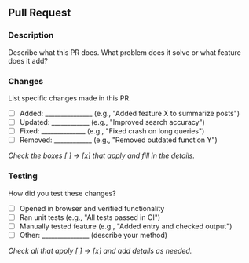 ## Pull Request

### Description
Describe what this PR does. What problem does it solve or what feature does it add?

### Changes
List specific changes made in this PR.  
- [ ] Added: _______________ (e.g., "Added feature X to summarize posts")  
- [ ] Updated: ____________ (e.g., "Improved search accuracy")  
- [ ] Fixed: ______________ (e.g., "Fixed crash on long queries")  
- [ ] Removed: ____________ (e.g., "Removed outdated function Y")  

*Check the boxes [ ] -> [x] that apply and fill in the details.*

### Testing
How did you test these changes?  
- [ ] Opened in browser and verified functionality  
- [ ] Ran unit tests (e.g., "All tests passed in CI")  
- [ ] Manually tested feature (e.g., "Added entry and checked output")  
- [ ] Other: _______________ (describe your method)  

*Check all that apply [ ] -> [x] and add details as needed.*
